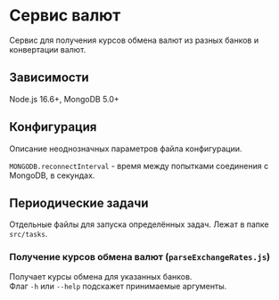 # Сервис валют
Сервис для получения курсов обмена валют из разных банков и конвертации валют.

## Зависимости
Node.js 16.6+, MongoDB 5.0+

## Конфигурация
Описание неоднозначных параметров файла конфигурации.

`MONGODB.reconnectInterval` - время между попытками соединения с MongoDB, в секундах.

## Периодические задачи
Отдельные файлы для запуска определённых задач. Лежат в папке `src/tasks`.

### Получение курсов обмена валют (`parseExchangeRates.js`)
Получает курсы обмена для указанных банков.  
Флаг `-h` или `--help` подскажет принимаемые аргументы.
